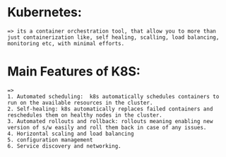 # Kubernetes:
    => its a container orchestration tool, that allow you to more than just containerization like, self healing, scalling, load balancing, monitoring etc, with minimal efforts.

# Main Features of K8S:
    =>
    1. Automated scheduling:  k8s automatically schedules containers to run on the available resources in the cluster.
    2. Self-healing: k8s automatically replaces failed containers and reschedules them on healthy nodes in the cluster.
    3. Automated rollouts and rollback: rollouts meaning enabling new version of s/w easily and roll them back in case of any issues.
    4. Horizontal scaling and load balancing
    5. configuration management
    6. Service discovery and networking.

  
    
